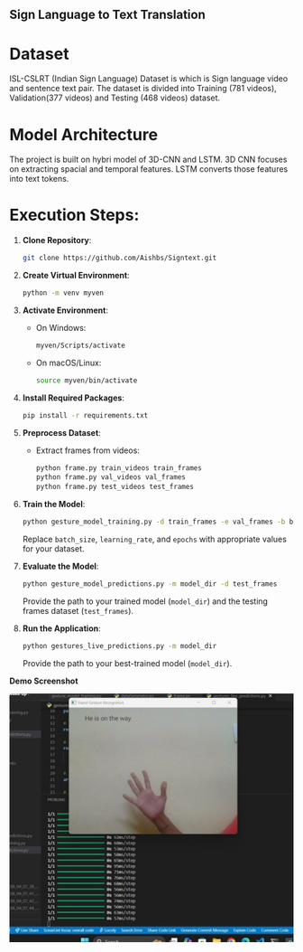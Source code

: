## Sign Language to Text Translation

# Dataset

ISL-CSLRT (Indian Sign Language) Dataset is which is Sign language video and sentence text pair. The dataset is divided into Training (781 videos), Validation(377 videos) and Testing (468 videos) dataset.

# Model Architecture

The project is built on hybri model of 3D-CNN and LSTM. 3D CNN focuses on extracting spacial and temporal features. LSTM converts those features into text tokens.

# Execution Steps:

1. **Clone Repository**:
   ```bash
   git clone https://github.com/Aishbs/Signtext.git
   ```

2. **Create Virtual Environment**:
   ```bash
   python -m venv myven
   ```

3. **Activate Environment**:
   - On Windows:
     ```bash
     myven/Scripts/activate
     ```
   - On macOS/Linux:
     ```bash
     source myven/bin/activate
     ```

4. **Install Required Packages**:
   ```bash
   pip install -r requirements.txt
   ```

5. **Preprocess Dataset**:
   - Extract frames from videos:
     ```bash
     python frame.py train_videos train_frames
     python frame.py val_videos val_frames
     python frame.py test_videos test_frames
     ```

6. **Train the Model**:
   ```bash
   python gesture_model_training.py -d train_frames -e val_frames -b batch_size -l learning_rate -ep epochs
   ```
   Replace `batch_size`, `learning_rate`, and `epochs` with appropriate values for your dataset.

7. **Evaluate the Model**:
   ```bash
   python gesture_model_predictions.py -m model_dir -d test_frames
   ```
   Provide the path to your trained model (`model_dir`) and the testing frames dataset (`test_frames`).

8. **Run the Application**:
   ```bash
   python gestures_live_predictions.py -m model_dir
   ```
   Provide the path to your best-trained model (`model_dir`).

**Demo Screenshot**

![image alt](https://github.com/ananya0923/ISL-to-text/blob/main/WhatsApp%20Image%202025-02-02%20at%2014.49.07_3c671629.jpg?raw=true)

